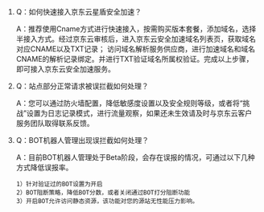1. Q：如何快速接入京东云星盾安全加速？

    A：推荐使用Cname方式进行快速接入，按需购买版本套餐，添加域名，选择半接入方式。经过京东云审核后，进入京东云安全加速域名列表页，获取域名对应CNAME以及TXT记录；
       访问域名解析服务供应商，进行加速域名和域名CNAME的解析记录绑定。并进行TXT验证域名所属权验证。完成以上步骤，即可接入京东云安全加速服务。


2. Q：站点部分正常请求被误拦截如何处理？

 	 A：您可以通过防火墙配置，降低敏感度设置以及安全规则等级，或者将“挑战”设置为日志记录模式，进行流量观察，如果还未生效请及时与京东云客户服务团队取得联系反馈。


3. Q：BOT机器人管理出现误拦截如何处理？

  	A：目前BOT机器人管理处于Beta阶段，会存在误报的情况，可通过以下几种方式降低误报率。
  	
  	   1）针对验证过的BOT设置为开启 
  	   2）BOT阻断策略，降低BOT分数，或者关闭通过BOT打分阻断功能 
  	   3）开启BOT允许访问静态资源，该功能对您的源站无性能压力影响。
